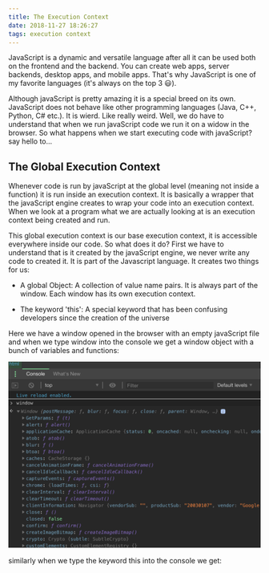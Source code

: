 ```yaml
---
title: The Execution Context
date: 2018-11-27 18:26:27
tags: execution context 
---
```


JavaScript is a dynamic and versatile language after all it can be used both on the frontend and the backend. You can create web apps, server backends, desktop apps, and mobile apps. That's why JavaScript is one of my favorite languages (it's always on the top 3 &#128515;). 

Although javaScript is pretty amazing it is a special breed on its own. JavaScript does not behave like other programming languages (Java, C++, Python, C# etc.). It is wierd. Like really weird. Well, we do have to understand that when we run javaScript code we run it on a widow in the browser. So what happens when we start executing code with javaScript? say hello to...
<br />

## The Global Execution Context
Whenever code is run by javaScript at the global level (meaning not inside a function) it is run inside an execution context. It is basically a wrapper that the javaScript engine creates to wrap your code into an execution context. When we look at a program what we are actually looking at is an execution context being created and run. 

This global execution context is our base execution context, it is accessible everywhere inside our code. So what does it do? First we have to understand that is it created by the javaScript engine, we never write any code to created it. It is part of the Javascript language. It creates two things for us:

- A global Object: A collection of value name pairs. It is always part of the window. Each window has its own execution context. 

- The keyword 'this': A special keyword that has been confusing developers since the creation of the universe

Here we have a window opened in the browser with an empty javaScript file and when we type window into the console we get a window object with a bunch of variables and functions: 

<img src="https://raw.githubusercontent.com/AndresXI/Hexo-Blog/master/window-1.png">

similarly when we type the keyword this into the console we get: 